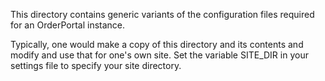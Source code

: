 This directory contains generic variants of the configuration files
required for an OrderPortal instance.

Typically, one would make a copy of this directory and its contents
and modify and use that for one's own site. Set the variable SITE_DIR
in your settings file to specify your site directory.
